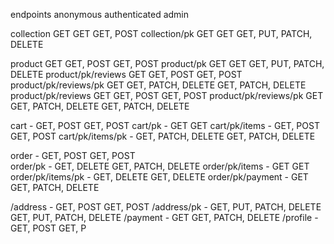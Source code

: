 
endpoints                               anonymous                   authenticated             admin

collection                              GET                         GET                       GET, POST
collection/pk                           GET                         GET                       GET, PUT, PATCH, DELETE

product                                 GET                         GET, POST                 GET, POST
product/pk                              GET                         GET                       GET, PUT, PATCH, DELETE
product/pk/reviews                      GET                         GET, POST                 GET, POST
product/pk/reviews/pk                   GET                         GET, PATCH, DELETE        GET, PATCH, DELETE
product/pk/reviews                      GET                         GET, POST                 GET, POST
product/pk/reviews/pk                   GET                         GET, PATCH, DELETE        GET, PATCH, DELETE

cart                                    -                           GET, POST                 GET, POST
cart/pk                                 -                           GET                       GET
cart/pk/items                           -                           GET, POST                 GET, POST
cart/pk/items/pk                        -                           GET, PATCH, DELETE        GET, PATCH, DELETE

order                                   -                           GET, POST                 GET, POST                           
order/pk                                -                           GET, DELETE               GET, PATCH, DELETE
order/pk/items                          -                           GET                       GET
order/pk/items/pk                       -                           GET, DELETE               GET, DELETE 
order/pk/payment                        -                           GET                       GET, PATCH, DELETE


/address                                -                           GET, POST                 GET, POST
/address/pk                             -                           GET, PUT, PATCH, DELETE   GET, PUT, PATCH, DELETE
/payment                                -                           GET                       GET, PATCH, DELETE
/profile                                -                           GET, POST                 GET, P
